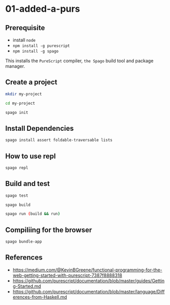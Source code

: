 # 01-added-a-purs

## Prerequisite

- install `node`
- `npm install -g purescript`
- `npm install -g spago`

This installs the `PureScript` compiler, `the Spago` build tool and package manager.

## Create a project

```bash
mkdir my-project

cd my-project

spago init
```

## Install Dependencies

```bash
spago install assert foldable-traversable lists
```

## How to use repl

```bash
spago repl
```

## Build and test

```bash
spago test

spago build

spago run (build && run)
```

## Compiliing for the browser

```bash
spago bundle-app
```

## References

- <https://medium.com/@KevinBGreene/functional-programming-for-the-web-getting-started-with-purescript-7387f8888318>
- <https://github.com/purescript/documentation/blob/master/guides/Getting-Started.md>
- <https://github.com/purescript/documentation/blob/master/language/Differences-from-Haskell.md>
